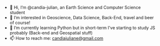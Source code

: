 - 👋 Hi, I’m @candia-julian, an Earth Science and Computer Science student
- 👀 I’m interested in Geoscience, Data Science, Back-End, travel and beer of course!
- 🌱 I’m currently learning Python but in short-term I've starting to study JS probably (Back-end and Geospatial stuff)
- 📫 How to reach me: candiajuliane@gmail.com

<!---
candia-julian/candia-julian is a ✨ special ✨ repository because its `README.md` (this file) appears on your GitHub profile.
You can click the Preview link to take a look at your changes.
--->

